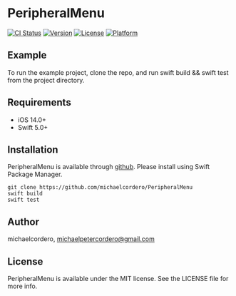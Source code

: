 # PeripheralMenu

[![CI Status](https://img.shields.io/travis/michaelcordero/PeripheralMenu.svg?style=flat)](https://travis-ci.org/michaelcordero/PeripheralMenu)
[![Version](https://img.shields.io/github/v/tag/michaelcordero/PeripheralMenu)](https://github.com/michaelcordero/PeripheralMenu/tags)
[![License](https://img.shields.io/github/license/michaelcordero/PeripheralMenu)](https://github.com/michaelcordero/PeripheralMenu/blob/master/LICENSE)
[![Platform](https://img.shields.io/cocoapods/p/PeripheralMenu.svg?style=flat)](https://github.com/michaelcordero/PeripheralMenu)

## Example

To run the example project, clone the repo, and run swift build && swift test from the project directory.

## Requirements
* iOS 14.0+
* Swift 5.0+

## Installation

PeripheralMenu is available through [github](https://github.com/michaelcordero/PeripheralMenu).
Please install using Swift Package Manager.

```
git clone https://github.com/michaelcordero/PeripheralMenu
swift build 
swift test
```

## Author

michaelcordero, michaelpetercordero@gmail.com

## License

PeripheralMenu is available under the MIT license. See the LICENSE file for more info.
